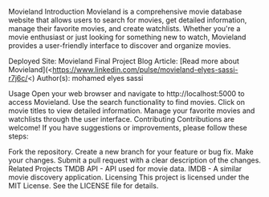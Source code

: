 Movieland
Introduction
Movieland is a comprehensive movie database website that allows users to search for movies, get detailed information, manage their favorite movies, and create watchlists. Whether you're a movie enthusiast or just looking for something new to watch, Movieland provides a user-friendly interface to discover and organize movies.

Deployed Site: Movieland
Final Project Blog Article: [Read more about Movieland](<https://www.linkedin.com/pulse/movieland-elyes-sassi-r7j6c/<)
Author(s):
mohamed elyes sassi 

Usage
Open your web browser and navigate to http://localhost:5000 to access Movieland.
Use the search functionality to find movies.
Click on movie titles to view detailed information.
Manage your favorite movies and watchlists through the user interface.
Contributing
Contributions are welcome! If you have suggestions or improvements, please follow these steps:

Fork the repository.
Create a new branch for your feature or bug fix.
Make your changes.
Submit a pull request with a clear description of the changes.
Related Projects
TMDB API - API used for movie data.
IMDB - A similar movie discovery application.
Licensing
This project is licensed under the MIT License. See the LICENSE file for details.